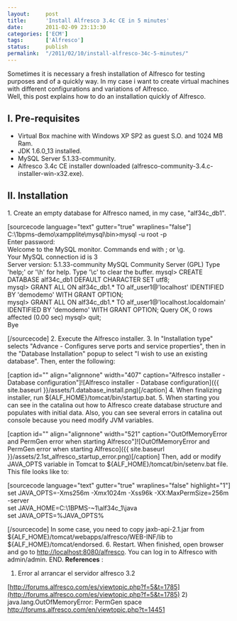 ```yaml
---
layout:     post
title:      'Install Alfresco 3.4c CE in 5 minutes'
date:       2011-02-09 23:13:30
categories: ['ECM']
tags:       ['Alfresco']
status:     publish 
permalink:  "/2011/02/10/install-alfresco-34c-5-minutes/"
---
```

Sometimes it is necessary a fresh installation of Alfresco for testing purposes and of a quickly way. In my case i want to create virtual machines with different configurations and variations of Alfresco.  
Well, this post explains how to do an installation quickly of Alfresco.

## I. Pre-requisites
  * Virtual Box machine with Windows XP SP2 as guest S.O. and 1024 MB Ram.
  * JDK 1.6.0_13 installed.
  * MySQL Server 5.1.33-community.
  * Alfresco 3.4c CE installer downloaded (alfresco-community-3.4.c-installer-win-x32.exe).

## II. Installation
1\. Create an empty database for Alfresco named, in my case, "alf34c_db1".

[sourcecode language="text" gutter="true" wraplines="false"]  
C:\1bpms-demo\xampplite\mysql\bin>mysql -u root -p  
Enter password:  
Welcome to the MySQL monitor. Commands end with ; or \g.  
Your MySQL connection id is 3  
Server version: 5.1.33-community MySQL Community Server (GPL)
Type 'help;' or '\h' for help. Type '\c' to clear the buffer.
mysql> CREATE DATABASE alf34c_db1 DEFAULT CHARACTER SET utf8;  
mysql> GRANT ALL ON alf34c_db1.* TO alf_user1@'localhost' IDENTIFIED BY 'demodemo' WITH GRANT OPTION;  
mysql> GRANT ALL ON alf34c_db1.* TO alf_user1@'localhost.localdomain' IDENTIFIED BY 'demodemo' WITH GRANT OPTION;
Query OK, 0 rows affected (0.00 sec)
mysql> quit;  
Bye  

[/sourcecode]
2\. Execute the Alfresco installer.
3\. In "Installation type" selects "Advance - Configures serve ports and service properties", then in the "Database Installation" popup to select "I wish to use an existing database". Then, enter the following:

[caption id="" align="alignnone" width="407" caption="Alfresco installer - Database configuration"]![Alfresco installer - Database configuration]({{ site.baseurl }}/assets/1.database_install.png)[/caption]
4\. When finalizing installer, run ${ALF_HOME}/tomcat/bin/startup.bat.
5\. When starting you can see in the catalina out how to Alfresco create database structure and populates with initial data. Also, you can see several errors in catalina out console because you need modify JVM variables.

[caption id="" align="alignnone" width="521" caption="OutOfMemoryError and PermGen error when starting Alfresco"]![OutOfMemoryError and PermGen error when starting Alfresco]({{ site.baseurl }}/assets/2.1st_alfresco_startup_error.png)[/caption]
Then, add or modify JAVA_OPTS variable in Tomcat to ${ALF_HOME}/tomcat/bin/setenv.bat file. This file looks like to:

[sourcecode language="text" gutter="true" wraplines="false" highlight="1"]  
set JAVA_OPTS=-Xms256m -Xmx1024m -Xss96k -XX:MaxPermSize=256m -server  
set JAVA_HOME=C:\1BPMS-~1\alf34c_1\java  
set JAVA_OPTS=%JAVA_OPTS%  

[/sourcecode]
In some case, you need to copy jaxb-api-2.1.jar from ${ALF_HOME}/tomcat/webapps/alfresco/WEB-INF/lib to ${ALF_HOME}/tomcat/endorsed.
6\. Restart.
When finished, open browser and go to <http://localhost:8080/alfresco>. You can log in to Alfresco with admin/admin.
END.
**References** :
1) Error al arrancar el servidor alfresco 3.2  

[http://forums.alfresco.com/es/viewtopic.php?f=5&t=1785](http://forums.alfresco.com/es/viewtopic.php?f=5&t=1785)
2) java.lang.OutOfMemoryError: PermGen space  
<http://forums.alfresco.com/en/viewtopic.php?t=14451>
